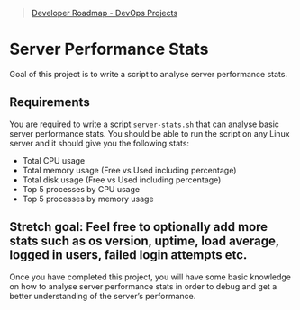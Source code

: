 > [Developer Roadmap - DevOps Projects](https://roadmap.sh/projects/server-stats)

# Server Performance Stats
Goal of this project is to write a script to analyse server performance stats.

## Requirements

You are required to write a script `server-stats.sh` that can analyse basic server performance stats. You should be able to run the script on any Linux server and it should give you the following stats:
* Total CPU usage
* Total memory usage (Free vs Used including percentage)
* Total disk usage (Free vs Used including percentage)
* Top 5 processes by CPU usage
* Top 5 processes by memory usage

Stretch goal: Feel free to optionally add more stats such as os version, uptime, load average, logged in users, failed login attempts etc.
---
Once you have completed this project, you will have some basic knowledge on how to analyse server performance stats in order to debug and get a better understanding of the server’s performance.
